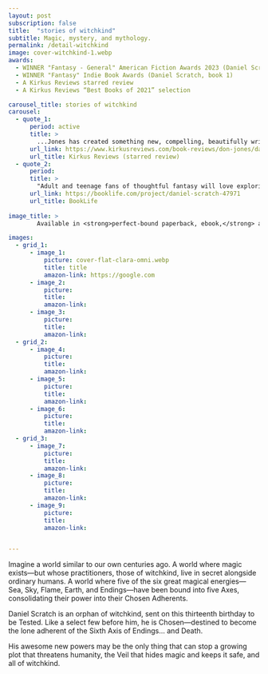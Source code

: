 ```yaml
---
layout: post
subscription: false
title:  "stories of witchkind"
subtitle: Magic, mystery, and mythology.
permalink: /detail-witchkind
image: cover-witchkind-1.webp
awards: 
  - WINNER "Fantasy - General" American Fiction Awards 2023 (Daniel Scratch, book 1)
  - WINNER "Fantasy" Indie Book Awards (Daniel Scratch, book 1)
  - A Kirkus Reviews starred review
  - A Kirkus Reviews “Best Books of 2021” selection

carousel_title: stories of witchkind
carousel:
  - quote_1:
      period: active 
      title: > 
        ...Jones has created something new, compelling, beautifully written, and somewhat reminiscent of Ursula Le Guin’s A Wizard of Earthsea (1968)...An engrossing, well-written, and original story; readers will be eager for the next installment."
      url_link: https://www.kirkusreviews.com/book-reviews/don-jones/daniel-scratch/
      url_title: Kirkus Reviews (starred review)
  - quote_2: 
      period: 
      title: > 
        "Adult and teenage fans of thoughtful fantasy will love exploring this beautifully described world of arcane powers. This meditative look at power will engage readers who like their fantasy with a side of philosophy. Great for fans of Ursula K. Le Guin’s A Wizard of Earthsea, Neil Gaiman’s The Graveyard Book."
      url_link: https://booklife.com/project/daniel-scratch-47971
      url_title: BookLife
      
image_title: >
        Available in <strong>perfect-bound paperback, ebook,</strong> and <strong>audiobook.</strong> Not all formats available from all sellers. Note that the Audible editions, where available, are AI-voiced.

images:
  - grid_1:
      - image_1:
          picture: cover-flat-clara-omni.webp
          title: title
          amazon-link: https://google.com
      - image_2:
          picture: 
          title: 
          amazon-link: 
      - image_3:
          picture: 
          title: 
          amazon-link: 
  - grid_2:
      - image_4:
          picture: 
          title: 
          amazon-link: 
      - image_5:
          picture: 
          title: 
          amazon-link: 
      - image_6:
          picture: 
          title: 
          amazon-link: 
  - grid_3:
      - image_7:
          picture: 
          title: 
          amazon-link: 
      - image_8:
          picture: 
          title: 
          amazon-link: 
      - image_9:
          picture: 
          title: 
          amazon-link: 


---
```


Imagine a world similar to our own centuries ago. A world where magic exists—but whose practitioners, those of witchkind, live in secret alongside ordinary humans. A world where five of the six great magical energies—Sea, Sky, Flame, Earth, and Endings—have been bound into five Axes, consolidating their power into their Chosen Adherents.

Daniel Scratch is an orphan of witchkind, sent on this thirteenth birthday to be Tested. Like a select few before him, he is Chosen—destined to become the lone adherent of the Sixth Axis of Endings... and Death.

His awesome new powers may be the only thing that can stop a growing plot that threatens humanity, the Veil that hides magic and keeps it safe, and all of witchkind.
